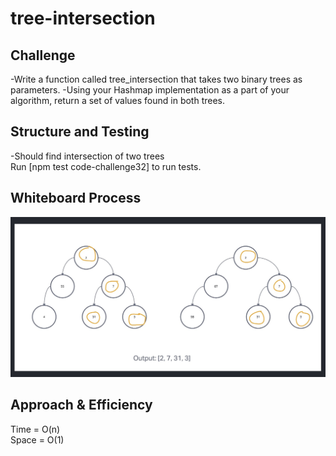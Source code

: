 # tree-intersection

## Challenge

-Write a function called tree_intersection that takes two binary trees as parameters.
-Using your Hashmap implementation as a part of your algorithm, return a set of values found in both trees.

## Structure and Testing

-Should find intersection of two trees
<br/>
Run [npm test code-challenge32] to run tests.

## Whiteboard Process

<!-- Embedded whiteboard image -->
![Whiteboard](./../images/CC32.jpg)

## Approach & Efficiency

<!-- What approach did you take? Discuss Why. What is the Big O space/time for this approach? -->

Time = O(n)<br/>
Space = O(1)

